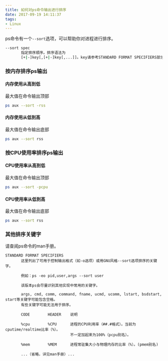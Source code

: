```yaml
---
title: 如何对ps命令输出进行排序
date: 2017-09-19 14:11:37
tags:
- Linux
---
```


ps命令有一个`--sort`选项，可以帮助你对进程进行排序。

```bash
--sort spec
       指定排序顺序。排序语法为
       [+|-]key[,[+|-]key[,...]]。key请参考STANDARD FORMAT SPECIFIERS部分。"+"可省略，默认是升序（数值或字典序）。等同于k。例如：ps jax --sort=uid,-ppid,+pid
```

### 按内存排序ps输出

#### 内存使用从高到低

最大值在命令输出顶部

```bash
ps aux --sort -rss
```

#### 内存使用从低到高

最大值在命令输出底部

```bash
ps aux --sort rss
```

### 按CPU使用率排序ps输出

#### CPU使用率从高到低

最大值在命令输出顶部

```bash
ps aux --sort -pcpu
```

#### CPU使用率从低到高

最大值在命令输出底部

```bash
ps aux --sort rss
```

### 其他排序关键字

请查阅ps命令的man手册。

```man
STANDARD FORMAT SPECIFIERS
       这里列出了可用于控制输出格式（如-o选项）或用GNU风格--sort选项排序的关键字。

       例如：ps -eo pid,user,args --sort user

       该版本ps会尽量识别其他实现中常用的关键字。

       args, cmd, comm, command, fname, ucmd, ucomm, lstart, bsdstart, start等关键字可能包含空格。
       有些关键字可能无法用于排序。

       CODE        HEADER    说明

       %cpu        %CPU      进程的CPU利用率（##.#格式）。当前为cputime/realtime比率（%）。
                             不一定加起来为100%（pcpu别名）。

       %mem        %MEM      进程常驻集大小与物理内存的比率（%）。(pmem别名)

       ...（省略，详见man手册）...
```
